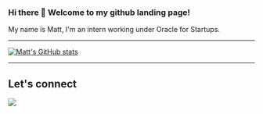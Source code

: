 ### Hi there 👋 Welcome to my github landing page!

My name is Matt, I'm an intern working under Oracle for Startups.

---

[![Matt's GitHub stats](https://github-readme-stats.vercel.app/api?username=Matt-Mcl)](https://github.com/Matt-Mcl)

---

<h2> Let's connect </h2>

[<img src="https://img.shields.io/badge/linkedin-%230077B5.svg?&style=for-the-badge&logo=linkedin&logoColor=white" />](https://www.linkedin.com/in/matthew-mcloughlin-1ab0921b9/)

